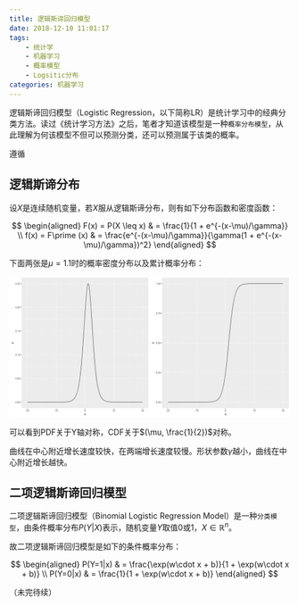 ```yaml
---
title: 逻辑斯谛回归模型
date: 2018-12-10 11:01:17
tags:
    - 统计学
    - 机器学习
    - 概率模型
    - Logsitic分布
categories: 机器学习
---
```


逻辑斯谛回归模型（Logistic Regression，以下简称LR）是统计学习中的经典分类方法。读过《统计学习方法》之后，笔者才知道该模型是一种`概率分布模型`，从此理解为何该模型不但可以预测分类，还可以预测属于该类的概率。

遵循

## 逻辑斯谛分布

设$X$是连续随机变量，若$X$服从逻辑斯谛分布，则有如下分布函数和密度函数：

$$
\begin{aligned}
F(x) = P(X \leq x) & = \frac{1}{1 + e^{-(x-\mu)/\gamma}} \\
f(x) = F\prime (x) & = \frac{e^{-(x-\mu)/\gamma}}{\gamma(1 + e^{-(x-\mu)/\gamma})^2}
\end{aligned}
$$

下面两张是$\mu = 1.1$时的概率密度分布以及累计概率分布：

![](逻辑斯谛回归模型/logistic-dist.jpg)

可以看到PDF关于Y轴对称，CDF关于$(\mu, \frac{1}{2})$对称。

曲线在中心附近增长速度较快，在两端增长速度较慢。形状参数$\gamma$越小，曲线在中心附近增长越快。

## 二项逻辑斯谛回归模型

二项逻辑斯谛回归模型（Binomial Logistic Regression Model）是一种`分类模型`，由条件概率分布$P(Y|X)$表示，随机变量$Y$取值0或1，$X\in \mathbb{R}^n$。

故二项逻辑斯谛回归模型是如下的条件概率分布：

$$
\begin{aligned}
P(Y=1|x) & = \frac{\exp(w\cdot x + b)}{1 + \exp(w\cdot x + b)} \\
P(Y=0|x) & = \frac{1}{1 + \exp(w\cdot x + b)}
\end{aligned}
$$

（未完待续）